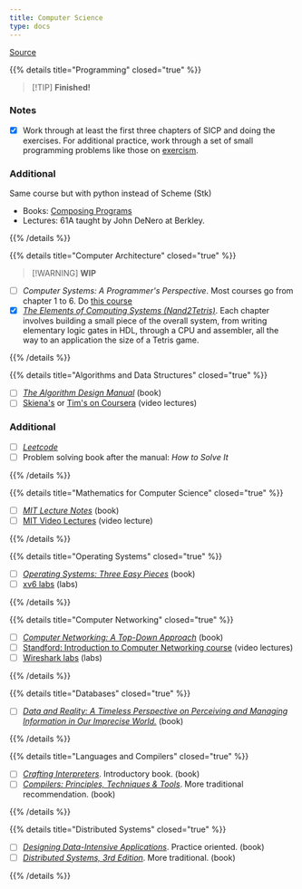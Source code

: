 ```yaml
---
title: Computer Science
type: docs
---
```


[Source](https://teachyourselfcs.com/)

{{% details title="Programming" closed="true" %}}

> [!TIP] **Finished!**

### Notes

- [x] Work through at least the first three chapters of SICP and doing the exercises. For additional practice, work through a set of small programming problems like those on [exercism](https://www.exercism.io).

### Additional

Same course but with python instead of Scheme (Stk)

- Books: [Composing Programs](https://composingprograms.com/)
- Lectures: 61A taught by John DeNero at Berkley.

{{% /details %}}

{{% details title="Computer Architecture" closed="true" %}}

> [!WARNING] **WIP**

- [ ] _Computer Systems: A Programmer's Perspective_. Most courses go from chapter 1 to 6. Do [this course](https://www.cs.cmu.edu/~213/)
- [x] [_The Elements of Computing Systems (Nand2Tetris)_](http://www.nand2tetris.org/). Each chapter involves building a small piece of the overall system, from writing elementary logic gates in HDL, through a CPU and assembler, all the way to an application the size of a Tetris game.

{{% /details %}}

{{% details title="Algorithms and Data Structures" closed="true" %}}

- [ ] [_The Algorithm Design Manual_](https://smile.amazon.com/Algorithm-Design-Manual-Steven-Skiena/dp/1848000693/) (book)
- [ ] [Skiena's](https://www3.cs.stonybrook.edu/~skiena/373/videos/) or [Tim's on Coursera](https://www.coursera.org/specializations/algorithms) (video lectures)

### Additional

- [ ] [_Leetcode_](https://leetcode.com/)
- [ ] Problem solving book after the manual: _How to Solve It_

{{% /details %}}

{{% details title="Mathematics for Computer Science" closed="true" %}}

- [ ] [_MIT Lecture Notes_](https://cims.nyu.edu/~regev/teaching/discrete_math_fall_2005/dmbook.pdf) (book)
- [ ] [MIT Video Lectures](https://ocw.mit.edu/courses/electrical-engineering-and-computer-science/6-042j-mathematics-for-computer-science-fall-2010/video-lectures/) (video lecture)

{{% /details %}}

{{% details title="Operating Systems" closed="true" %}}

- [ ] [_Operating Systems: Three Easy Pieces_](http://pages.cs.wisc.edu/~remzi/OSTEP/) (book)
- [ ] [xv6 labs](http://pages.cs.wisc.edu/~remzi/OSTEP/lab-projects-xv6.pdf) (labs)

{{% /details %}}

{{% details title="Computer Networking" closed="true" %}}

- [ ] [_Computer Networking: A Top-Down Approach_](https://smile.amazon.com/Computer-Networking-Top-Down-Approach-7th/dp/0133594149/) (book)
- [ ] [Standford: Introduction to Computer Networking course](https://www.youtube.com/playlist?list=PLoCMsyE1cvdWKsLVyf6cPwCLDIZnOj0NS) (video lectures)
- [ ] [Wireshark labs](http://www-net.cs.umass.edu/wireshark-labs/) (labs)

{{% /details %}}

{{% details title="Databases" closed="true" %}}

- [ ] [_Data and Reality: A Timeless Perspective on Perceiving and Managing Information in Our Imprecise World._](https://www.amazon.com/Data-Reality-Perspective-Perceiving-Information/dp/1935504215) (book)

{{% /details %}}

{{% details title="Languages and Compilers" closed="true" %}}

- [ ] [_Crafting Interpreters_](https://craftinginterpreters.com/contents.html). Introductory book. (book)
- [ ] [_Compilers: Principles, Techniques & Tools_](https://smile.amazon.com/Compilers-Principles-Techniques-Tools-2nd/dp/0321486811). More traditional recommendation. (book)

{{% /details %}}

{{% details title="Distributed Systems" closed="true" %}}

- [ ] [_Designing Data-Intensive Applications_](https://smile.amazon.com/Designing-Data-Intensive-Applications-Reliable-Maintainable-ebook/dp/B06XPJML5D/). Practice oriented. (book)
- [ ] [_Distributed Systems, 3rd Edition_](https://www.distributed-systems.net/index.php/books/ds3/). More traditional. (book)

{{% /details %}}
